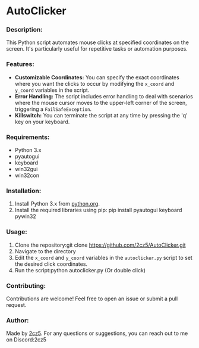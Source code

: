 # AutoClicker

### Description:
This Python script automates mouse clicks at specified coordinates on the screen. It's particularly useful for repetitive tasks or automation purposes.

### Features:
- **Customizable Coordinates:** You can specify the exact coordinates where you want the clicks to occur by modifying the `x_coord` and `y_coord` variables in the script.
- **Error Handling:** The script includes error handling to deal with scenarios where the mouse cursor moves to the upper-left corner of the screen, triggering a `FailSafeException`.
- **Killswitch:** You can terminate the script at any time by pressing the 'q' key on your keyboard.

### Requirements:
- Python 3.x
- pyautogui
- keyboard
- win32gui
- win32con

### Installation:
1. Install Python 3.x from [python.org](https://www.python.org/downloads/).
2. Install the required libraries using pip: pip install pyautogui keyboard pywin32

### Usage:
1. Clone the repository:git clone https://github.com/2cz5/AutoClicker.git
2. Navigate to the directory
3. Edit the `x_coord` and `y_coord` variables in the `autoclicker.py` script to set the desired click coordinates.
4. Run the script:python autoclicker.py (Or double click)

### Contributing:
Contributions are welcome! Feel free to open an issue or submit a pull request.

### Author:
Made by [2cz5](https://github.com/2cz5). For any questions or suggestions, you can reach out to me on Discord:2cz5





